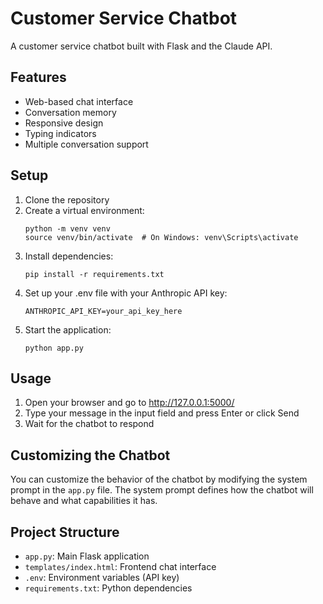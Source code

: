 # Customer Service Chatbot

A customer service chatbot built with Flask and the Claude API.

## Features

- Web-based chat interface
- Conversation memory
- Responsive design
- Typing indicators
- Multiple conversation support

## Setup

1. Clone the repository
2. Create a virtual environment:
   ```
   python -m venv venv
   source venv/bin/activate  # On Windows: venv\Scripts\activate
   ```
3. Install dependencies:
   ```
   pip install -r requirements.txt
   ```
4. Set up your .env file with your Anthropic API key:
   ```
   ANTHROPIC_API_KEY=your_api_key_here
   ```
5. Start the application:
   ```
   python app.py
   ```

## Usage

1. Open your browser and go to http://127.0.0.1:5000/
2. Type your message in the input field and press Enter or click Send
3. Wait for the chatbot to respond

## Customizing the Chatbot

You can customize the behavior of the chatbot by modifying the system prompt in the `app.py` file. The system prompt defines how the chatbot will behave and what capabilities it has.

## Project Structure

- `app.py`: Main Flask application
- `templates/index.html`: Frontend chat interface
- `.env`: Environment variables (API key)
- `requirements.txt`: Python dependencies